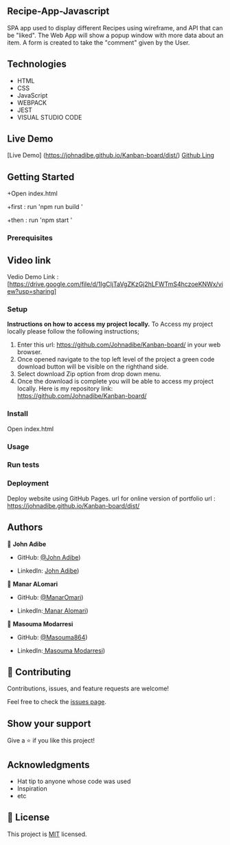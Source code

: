 ## Recipe-App-Javascript

SPA app used to display different Recipes using wireframe, and API that can be "liked". The Web App will show a popup window with more data about an item. A form is created to take the "comment" given by the User.

## Technologies 
- HTML
- CSS
- JavaScript
- WEBPACK
- JEST
- VISUAL STUDIO CODE

## Live Demo 

[Live Demo] (https://johnadibe.github.io/Kanban-board/dist/)
[Github Ling](https://github.com/Johnadibe/Kanban-board/)



## Getting Started

+Open index.html

+first : run 'npm run build '

+then : run 'npm start '

### Prerequisites
## Video link 
Vedio Demo Link : [https://drive.google.com/file/d/1IgCIjTaVgZKzGj2hLFWTmS4hczoeKNWx/view?usp=sharing]
### Setup
**Instructions on how to access my project locally.**
 To Access my project locally please follow the following instructions;
1. Enter this url: https://github.com/Johnadibe/Kanban-board/ in your web browser.
2. Once opened navigate to the top left level of the project a green code download button will be visible on the righthand side.
3. Select download Zip option from drop down menu.
4. Once the download is complete you will be able to access my project locally.
Here is my repository link: https://github.com/Johnadibe/Kanban-board/


### Install
Open index.html
### Usage

### Run tests

### Deployment

Deploy  website using GitHub Pages.
url for online version of portfolio url : https://johnadibe.github.io/Kanban-board/dist/

## Authors

👤 **John Adibe**

- GitHub: [@John Adibe](https://github.com/Johnadibe))

- LinkedIn: [John Adibe](https://www.linkedin.com/in/john-adibe-400b36166/))


👤 **Manar ALomari**

- GitHub: [@ManarOmari](https://github.com/ManarOmari))

- LinkedIn:[ Manar Alomari](https://www.linkedin.com/in/manar-alomari-b509ab107/))

👤 **Masouma Modarresi**

- GitHub: [@Masouma864](https://github.com/Masouma864))

- LinkedIn:[ Masouma Modarresi](https://www.linkedin.com/in/masouma-m-9572a41b5/))


## 🤝 Contributing

Contributions, issues, and feature requests are welcome!

Feel free to check the [issues page](../../issues/).

## Show your support

Give a ⭐️ if you like this project!

## Acknowledgments

- Hat tip to anyone whose code was used
- Inspiration
- etc

## 📝 License

This project is [MIT](./MIT.md) licensed.

